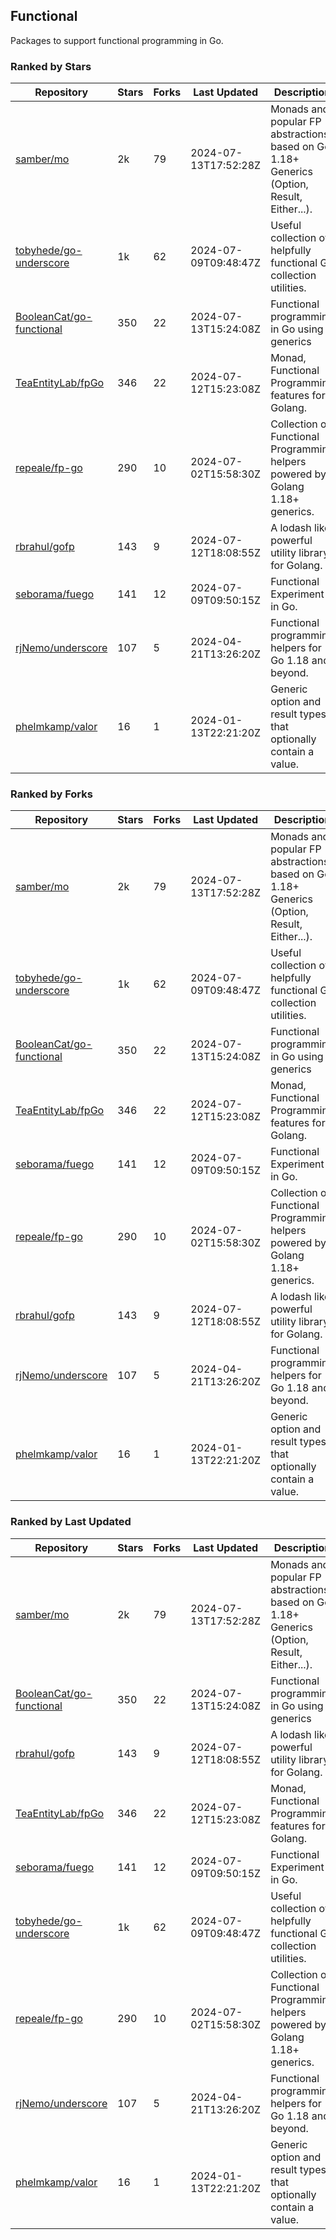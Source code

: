 ## Functional

Packages to support functional programming in Go.

### Ranked by Stars

| Repository | Stars | Forks | Last Updated | Description | 
|------------|-------|-------|--------------|-------------|
| [samber/mo](https://github.com/samber/mo) | 2k | 79 | 2024-07-13T17:52:28Z |  Monads and popular FP abstractions, based on Go 1.18+ Generics (Option, Result, Either...). |
| [tobyhede/go-underscore](https://github.com/tobyhede/go-underscore) | 1k | 62 | 2024-07-09T09:48:47Z |  Useful collection of helpfully functional Go collection utilities. |
| [BooleanCat/go-functional](https://github.com/BooleanCat/go-functional) | 350 | 22 | 2024-07-13T15:24:08Z |  Functional programming in Go using generics |
| [TeaEntityLab/fpGo](https://github.com/TeaEntityLab/fpGo) | 346 | 22 | 2024-07-12T15:23:08Z |  Monad, Functional Programming features for Golang. |
| [repeale/fp-go](https://github.com/repeale/fp-go) | 290 | 10 | 2024-07-02T15:58:30Z |  Collection of Functional Programming helpers powered by Golang 1.18+ generics. |
| [rbrahul/gofp](https://github.com/rbrahul/gofp) | 143 | 9 | 2024-07-12T18:08:55Z |  A lodash like powerful utility library for Golang. |
| [seborama/fuego](https://github.com/seborama/fuego) | 141 | 12 | 2024-07-09T09:50:15Z |  Functional Experiment in Go. |
| [rjNemo/underscore](https://github.com/rjNemo/underscore) | 107 | 5 | 2024-04-21T13:26:20Z |  Functional programming helpers for Go 1.18 and beyond. |
| [phelmkamp/valor](https://github.com/phelmkamp/valor) | 16 | 1 | 2024-01-13T22:21:20Z |  Generic option and result types that optionally contain a value. |

### Ranked by Forks

| Repository | Stars | Forks | Last Updated | Description | 
|------------|-------|-------|--------------|-------------|
| [samber/mo](https://github.com/samber/mo) | 2k | 79 | 2024-07-13T17:52:28Z |  Monads and popular FP abstractions, based on Go 1.18+ Generics (Option, Result, Either...). |
| [tobyhede/go-underscore](https://github.com/tobyhede/go-underscore) | 1k | 62 | 2024-07-09T09:48:47Z |  Useful collection of helpfully functional Go collection utilities. |
| [BooleanCat/go-functional](https://github.com/BooleanCat/go-functional) | 350 | 22 | 2024-07-13T15:24:08Z |  Functional programming in Go using generics |
| [TeaEntityLab/fpGo](https://github.com/TeaEntityLab/fpGo) | 346 | 22 | 2024-07-12T15:23:08Z |  Monad, Functional Programming features for Golang. |
| [seborama/fuego](https://github.com/seborama/fuego) | 141 | 12 | 2024-07-09T09:50:15Z |  Functional Experiment in Go. |
| [repeale/fp-go](https://github.com/repeale/fp-go) | 290 | 10 | 2024-07-02T15:58:30Z |  Collection of Functional Programming helpers powered by Golang 1.18+ generics. |
| [rbrahul/gofp](https://github.com/rbrahul/gofp) | 143 | 9 | 2024-07-12T18:08:55Z |  A lodash like powerful utility library for Golang. |
| [rjNemo/underscore](https://github.com/rjNemo/underscore) | 107 | 5 | 2024-04-21T13:26:20Z |  Functional programming helpers for Go 1.18 and beyond. |
| [phelmkamp/valor](https://github.com/phelmkamp/valor) | 16 | 1 | 2024-01-13T22:21:20Z |  Generic option and result types that optionally contain a value. |

### Ranked by Last Updated

| Repository | Stars | Forks | Last Updated | Description | 
|------------|-------|-------|--------------|-------------|
| [samber/mo](https://github.com/samber/mo) | 2k | 79 | 2024-07-13T17:52:28Z |  Monads and popular FP abstractions, based on Go 1.18+ Generics (Option, Result, Either...). |
| [BooleanCat/go-functional](https://github.com/BooleanCat/go-functional) | 350 | 22 | 2024-07-13T15:24:08Z |  Functional programming in Go using generics |
| [rbrahul/gofp](https://github.com/rbrahul/gofp) | 143 | 9 | 2024-07-12T18:08:55Z |  A lodash like powerful utility library for Golang. |
| [TeaEntityLab/fpGo](https://github.com/TeaEntityLab/fpGo) | 346 | 22 | 2024-07-12T15:23:08Z |  Monad, Functional Programming features for Golang. |
| [seborama/fuego](https://github.com/seborama/fuego) | 141 | 12 | 2024-07-09T09:50:15Z |  Functional Experiment in Go. |
| [tobyhede/go-underscore](https://github.com/tobyhede/go-underscore) | 1k | 62 | 2024-07-09T09:48:47Z |  Useful collection of helpfully functional Go collection utilities. |
| [repeale/fp-go](https://github.com/repeale/fp-go) | 290 | 10 | 2024-07-02T15:58:30Z |  Collection of Functional Programming helpers powered by Golang 1.18+ generics. |
| [rjNemo/underscore](https://github.com/rjNemo/underscore) | 107 | 5 | 2024-04-21T13:26:20Z |  Functional programming helpers for Go 1.18 and beyond. |
| [phelmkamp/valor](https://github.com/phelmkamp/valor) | 16 | 1 | 2024-01-13T22:21:20Z |  Generic option and result types that optionally contain a value. |


